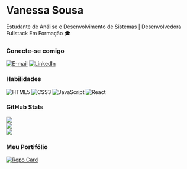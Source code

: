 # Vanessa Sousa

Estudante de Análise e Desenvolvimento de Sistemas | Desenvolvedora Fullstack Em Formação 🎓

### Conecte-se comigo

[![E-mail](https://img.shields.io/badge/-Email-000?style=for-the-badge&logo=microsoft-outlook&logoColor=E94D5F)](mailto:vanessasousa.pro@gmail.com)
[![LinkedIn](https://img.shields.io/badge/-LinkedIn-000?style=for-the-badge&logo=linkedin&logoColor=30A3DC)](https://www.linkedin.com/in/vanessa-sousa-pro/?originalSubdomain=br)

### Habilidades
![HTML5](https://img.shields.io/badge/HTML5-E34F26?style=for-the-badge&logo=html5&logoColor=white)
![CSS3](https://img.shields.io/badge/CSS3-1572B6?style=for-the-badge&logo=css3&logoColor=white)
![JavaScript](https://img.shields.io/badge/javascript-%23323330.svg?style=for-the-badge&logo=javascript&logoColor=%23F7DF1E)
![React](https://img.shields.io/badge/react-%2320232a.svg?style=for-the-badge&logo=react&logoColor=%2361DAFB)

### GitHub Stats
![](https://github-readme-stats.vercel.app/api?username=vanessasousapro&theme=ocean_dark&hide_border=true&include_all_commits=false&count_private=false)<br/>
![](https://github-readme-streak-stats.herokuapp.com/?user=vanessasousapro&theme=ocean_dark&hide_border=true)<br/>
![](https://github-readme-stats.vercel.app/api/top-langs/?username=vanessasousapro&theme=ocean_dark&hide_border=true&include_all_commits=false&count_private=false&layout=compact)


### Meu Portifólio

[![Repo Card](https://github-readme-stats.vercel.app/api/pin/?username=vanessasousapro&repo=portifolio&theme=ocean_dark&hide_border=true)](https://vanessasousapro.github.io/portifolio/)

